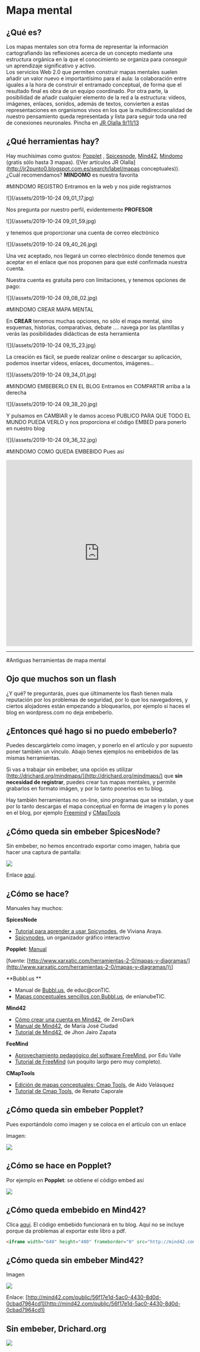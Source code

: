 # Mapa mental

## ¿Qué es?

Los mapas mentales son otra forma de representar la información cartografiando las reflexiones acerca de un concepto mediante una estructura orgánica en la que el conocimiento se organiza para conseguir un aprendizaje significativo y activo.  
Los servicios Web 2.0 que permiten construir mapas mentales suelen añadir un valor nuevo e importantísimo para el aula: la colaboración entre iguales a la hora de construir el entramado conceptual, de forma que el resultado final es obra de un equipo coordinado. Por otra parte, la posibilidad de añadir cualquier elemento de la red a la estructura: vídeos, imágenes, enlaces, sonidos, además de textos, convierten a estas representaciones en organismos vivos en los que la multidireccionalidad de nuestro pensamiento queda representada y lista para seguir toda una red de conexiones neuronales. Pincha en [JR Olalla 9/11/13](http://jr2punto0.blogspot.com.es/2013/11/mapas-mentales.html)

## ¿Qué herramientas hay?

Hay muchísimas como gustos: [Popplet](http://popplet.com/) , [Spicesnode](http://www.spicynodes.org/), [Mind42](http://mind42.com/), [Mindomo](https://www.mindomo.com/es/) \(gratis sólo hasta 3 mapas\).  \([Ver artículos JR Olalla](http://jr2punto0.blogspot.com.es/search/label/mapas conceptuales)\). ¿Cuál recomendamos? **MINDOMO** es nuestra favorita

#MINDOMO REGISTRO
Entramos en la web y nos pide registrarnos

![](/assets/2019-10-24 09_01_17.jpg)

Nos pregunta por nuestro perfil, evidentemente **PROFESOR**

![](/assets/2019-10-24 09_01_59.jpg)

y tenemos que proporcionar una cuenta de correo electrónico

![](/assets/2019-10-24 09_40_26.jpg)

Una vez aceptado, nos llegará un correo electrónico donde tenemos que aceptar en el enlace que nos proponen para que esté confirmada nuestra cuenta.

Nuestra cuenta es gratuita pero con limitaciones, y tenemos opciones de pago:

![](/assets/2019-10-24 09_08_02.jpg)

#MINDOMO CREAR MAPA MENTAL

En **CREAR** tenemos muchas opciones, no sólo el mapa mental, sino esquemas, historias, comparativas, debate .... navega por las plantillas y verás las posibilidades didácticas de esta herramienta

![](/assets/2019-10-24 09_15_23.jpg)

La creación es fácil, se puede realizar online o descargar su aplicación, podemos insertar vídeos, enlaces, documentos, imágenes...

![](/assets/2019-10-24 09_34_01.jpg)

#MINDOMO EMBEBERLO EN EL BLOG
Entramos en COMPARTIR arriba a la derecha

![](/assets/2019-10-24 09_38_20.jpg)

Y pulsamos en CAMBIAR y le damos acceso PUBLICO PARA QUE TODO EL MUNDO PUEDA VERLO y nos proporciona el código EMBED para ponerlo en nuestro blog

![](/assets/2019-10-24 09_36_32.jpg)

#MINDOMO COMO QUEDA EMBEBIDO
Pues así

<iframe width="500" height="500" src="https://www.mindomo.com/mindmap/organigrama-dd523cd56fcf42cfbf370b4b57f23079" frameborder="0" allowfullscreen>Your browser does not support frames. <a href="https://www.mindomo.com/mindmap/organigrama-dd523cd56fcf42cfbf370b4b57f23079" target="_blank">View</a> this map on its original site. It was created using <a href="https://www.mindomo.com" target="_blank">Mindomo</a>.</iframe>

---
#Antiguas herramientas de mapa mental
## Ojo que muchos son un flash

¿Y qué? te preguntarás, pues que últimamente los flash tienen mala reputación por los problemas de seguridad, por lo que los navegadores, y ciertos alojadores están empezando a bloquearlos, por ejemplo si haces el blog en wordpress.com no deja embeberlo.

## ¿Entonces qué hago si no puedo embeberlo?

Puedes descargártelo como imagen, y ponerlo en el artículo y por supuesto poner también un vínculo. Abajo tienes ejemplos no embebidos de las mismas herramientas.

Si vas a trabajar sin embeber, una opción es utilizar [http://drichard.org/mindmaps/](http://drichard.org/mindmaps/) que **sin necesidad de registrar**, puedes crear tus mapas mentales, y permite grabarlos en formato imágen, y por lo tanto ponerlos en tu blog.

Hay también herramientas no on-line, sino programas que se instalan, y que por lo tanto descargas el mapa conceptual en forma de imagen y lo pones en el blog, por ejemplo [Freemind](http://freemind.sourceforge.net/wiki/index.php/Main_Page) y [CMapTools](http://cmap.ihmc.us/)

## ¿Cómo queda sin embeber SpicesNode?

Sin embeber, no hemos encontrado exportar como imagen, habría que hacer una captura de pantalla:

![](img/cateduspicesnode.png)

Enlace [aquí](http://www.spicynodes.org/a/1063dae41faf762d665f89c47fe64352).

## ¿Cómo se hace?

Manuales hay muchos:

**SpicesNode**

* [Tutorial para aprender a usar Spicynodes](http://www.slideboom.com/presentations/136537), de Viviana Araya.
* [Spicynodes](http://www.slideshare.net/santiav/spicynodes-5874559), un organizador gráfico interactivo

**Popplet**: [Manual ](http://recursostic.educacion.es/observatorio/web/gl/internet/aplicaciones-web/1029-popplet)

\[fuente: [http://www.xarxatic.com/herramientas-2-0/mapas-y-diagramas/](http://www.xarxatic.com/herramientas-2-0/mapas-y-diagramas/)\]

**Bubbl.us **

* Manual de [Bubbl.us](http://www.educacontic.es/va/blog/crea-y-comparte-mapas-conceptuales-con-bubbl-us), de educ@conTIC.
* [Mapas conceptuales sencillos con Bubbl.us](http://www.enlanubetic.com.es/2012/09/mapas-conceptuales-sencillos-con-bubblus.html#.XLb-RugzY2w), de enlanubeTIC.

**Mind42**

* [Cómo crear una cuenta en Mind42](http://www.slideshare.net/ZeroDark/manual-de-min42), de ZeroDark
* [Manual de Mind42](http://es.scribd.com/doc/30862212/Manual-Mind42), de María José Ciudad
* [Tutorial de Mind42](http://es.calameo.com/read/0005765212f065a90f10a), de Jhon Jairo Zapata

**FeeMind**

* [Aprovechamiento pedagógico del software FreeMind](http://www.slideshare.net/edu140271/tutorial-freemind), por Edu Valle
* [Tutorial de FreeMind](https://www.youtube.com/watch?v=jNNgaPyR_Vc&vl=es) \(un poquito largo pero muy completo\).

**CMapTools**

* [Edición de mapas conceptuales: Cmap Tools](http://es.scribd.com/doc/2465505/Edicion-de-mapas-conceptuales-Cmap-Tools), de Aido Velásquez
* [Tutorial de Cmap Tools](http://issuu.com/colegio776/docs/tutorialcmaptools), de Renato Caporale

## ¿Cómo queda sin embeber Popplet?

Pues exportándolo como imagen y se coloca en el artículo con un enlace

Imagen:

![](img/poppletcatedu.png)

## ¿Cómo se hace en Popplet?

Por ejemplo en **Popplet**: se obtiene el código embed así

![](img/embebidoPopplet.png)

## ¿Cómo queda embebido en Mind42?

Clica [aquí](http://mind42.com/mindmap/56f17e1d-5ac0-4430-8d0d-0cbad7964cd1). El código embebido funcionará en tu blog. Aquí no se incluye porque da problemas al exportar este libro a pdf.

```html
<iframe width="640" height="480" frameborder="0" src="http://mind42.com/mindmap/56f17e1d-5ac0-4430-8d0d-0cbad7964cd1?rel=embed"></iframe>
```

## ¿Cómo queda sin embeber Mind42?

Imagen

![](img/mind42catedu.png)

Enlace: [http://mind42.com/public/56f17e1d-5ac0-4430-8d0d-0cbad7964cd1](http://mind42.com/public/56f17e1d-5ac0-4430-8d0d-0cbad7964cd1)

## Sin embeber, Drichard.org

![](img/catedudrichard.png)

